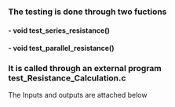 ### The testing is done through two fuctions
####  - void test_series_resistance()
####  - void test_parallel_resistance()
###  It is called through an external program test_Resistance_Calculation.c

The Inputs and outputs are attached below

